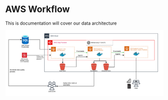 # AWS Workflow

This is documentation will cover our data architecture

![authentication](images/resources.png)